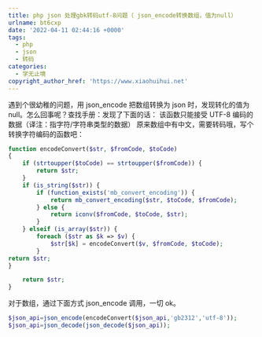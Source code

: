 ```yaml
---
title: php json 处理gbk转码utf-8问题（ json_encode转换数组，值为null）
urlname: bt6cxp
date: '2022-04-11 02:44:16 +0000'
tags:
  - php
  - json
  - 转码
categories:
  - 学无止境
copyright_author_href: 'https://www.xiaohuihui.net'
---
```


遇到个很幼稚的问题，用 json_encode 把数组转换为 json 时，发现转化的值为 null。怎么回事呢？查找手册：发现了下面的话：
该函数只能接受 UTF-8 编码的数据（译注：指字符/字符串类型的数据）
原来数组中有中文，需要转码哦，写个转换字符编码的函数吧：

```php
function encodeConvert($str, $fromCode, $toCode)
{
    if (strtoupper($toCode) == strtoupper($fromCode)) {
        return $str;
    }
    if (is_string($str)) {
        if (function_exists('mb_convert_encoding')) {
            return mb_convert_encoding($str, $toCode, $fromCode);
        } else {
            return iconv($fromCode, $toCode, $str);
        }
    } elseif (is_array($str)) {
        foreach ($str as $k => $v) {
            $str[$k] = encodeConvert($v, $fromCode, $toCode);
        }
return $str;
}

    return $str;
}
```

对于数组，通过下面方式 json_encode 调用，一切 ok。

```php
$json_api=json_encode(encodeConvert($json_api,'gb2312','utf-8'));
$json_api=json_decode(json_decode($json_api));
```
